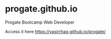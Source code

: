 # progate.github.io
Progate Bootcamp Web Developer

Access it here https://yasirrhaq.github.io/progate/

